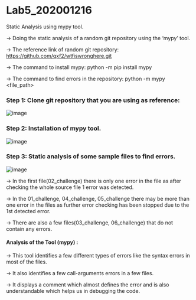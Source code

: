 # Lab5_202001216
Static Analysis using mypy tool.

-> Doing the static analysis of a random git repository using the ‘mypy’ tool. 

-> The reference link of random git repository:
 https://github.com/qxf2/wtfiswronghere.git

-> The command to install mypy: python -m pip install mypy 

-> The command to find errors in the repository: python -m mypy <file_path>


### Step 1: Clone git repository that you are using as reference:
![image](https://user-images.githubusercontent.com/108628176/225574906-453a6334-70da-4ad4-b7a7-e9a7f46f21e2.png)

### Step 2: Installation of mypy tool.
![image](https://user-images.githubusercontent.com/108628176/225575258-2de67347-92f9-45d6-94b9-748923825ac7.png)

### Step 3: Static analysis of some sample files to find errors.
![image](https://user-images.githubusercontent.com/108628176/225575111-eb813bcb-01e6-4b07-b0c5-9f00fccbdc13.png)



-> In the first file(02_challenge) there is only one error in the file as after checking the whole source file 1 error was detected.

-> In the 01_challenge, 04_challenge, 05_challenge  there may be more than one error in the files as further error checking has been stopped due to the 1st detected error.

-> There are also a few files(03_challenge, 06_challenge) that do not contain any errors. 


#### Analysis of the Tool (mypy) : 
-> This tool identifies a few different types of errors like the syntax errors in most of the files.

-> It also identifies a few call-arguments errors in a few files.

-> It displays a comment which almost defines the error and is also understandable which helps us in debugging the code.
